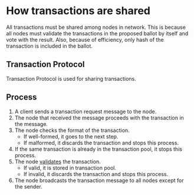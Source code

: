# How transactions are shared

All transactions must be shared among nodes in network. This is because all nodes must validate the transactions in the proposed ballot by itself and vote with the result. Also, because of efficiency, only hash of the transaction is included in the ballot.

## Transaction Protocol

Transaction Protocol is used for sharing transactions.

## Process

1. A client sends a transaction request message to the node.
1. The node that received the message proceeds with the transaction in the message.
1. The node checks the format of the transaction.
    * If well-formed, it goes to the next step.
    * If malformed, it discards the transaction and stops this process.
1. If the same transaction is already in the transaction pool, it stops this process.
1. The node [validates](how_to_check_a_ballot_is_valid.md) the transaction.
    * If valid, it is stored in transaction pool.
    * If invalid, it discards the transaction and stops this process.
1. The node broadcasts the transaction message to all nodes except for the sender.
